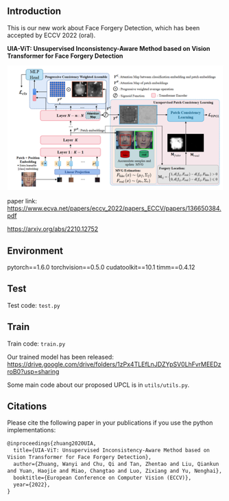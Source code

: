 ## Introduction

This is our new work about Face Forgery Detection, which has been accepted by ECCV 2022 (oral). 

**UIA-ViT: Unsupervised Inconsistency-Aware Method based on Vision Transformer for Face Forgery Detection**

![](framework.png)

paper link: https://www.ecva.net/papers/eccv_2022/papers_ECCV/papers/136650384.pdf

https://arxiv.org/abs/2210.12752


## Environment

pytorch==1.6.0
torchvision==0.5.0
cudatoolkit==10.1
timm==0.4.12

## Test

Test code: ``test.py``

## Train

Train code: ``train.py``

Our trained model has been released: https://drive.google.com/drive/folders/1zPx4TLEfLnJDZYpSV0LhFvrMEEDzroB0?usp=sharing

Some main code about our proposed UPCL is in ``utils/utils.py``.

## Citations
Please cite the following paper in your publications if you use the python implementations:

```
@inproceedings{zhuang2020UIA,
  title={UIA-ViT: Unsupervised Inconsistency-Aware Method based on Vision Transformer for Face Forgery Detection},
  author={Zhuang, Wanyi and Chu, Qi and Tan, Zhentao and Liu, Qiankun and Yuan, Haojie and Miao, Changtao and Luo, Zixiang and Yu, Nenghai},
  booktitle={European Conference on Computer Vision (ECCV)},
  year={2022},
}
```
